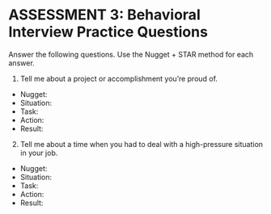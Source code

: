 # ASSESSMENT 3: Behavioral Interview Practice Questions

Answer the following questions. Use the Nugget + STAR method for each answer.

1. Tell me about a project or accomplishment you’re proud of.

- Nugget:
- Situation:
- Task:
- Action:
- Result:

2. Tell me about a time when you had to deal with a high-pressure situation in your job.

- Nugget:
- Situation:
- Task:
- Action:
- Result: